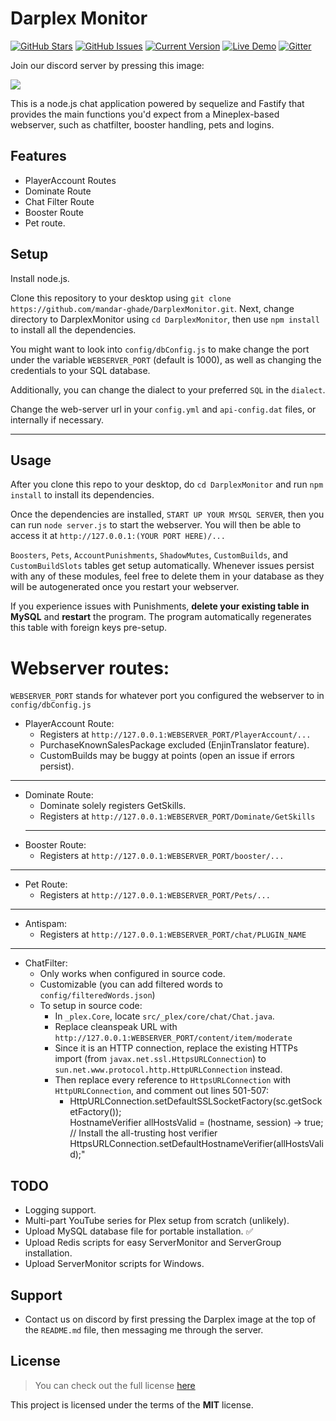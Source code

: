 Darplex Monitor
============
[![GitHub Stars](https://img.shields.io/github/stars/mandar-ghade/DarplexMonitor.svg)](https://github.com/mandar-ghade/DarplexMonitor/stargazers) [![GitHub Issues](https://img.shields.io/github/issues/mandar-ghade/DarplexMonitor.svg)](https://github.com/mandar-ghade/DarplexMonitor/issues) [![Current Version](https://img.shields.io/badge/version-1.0-green.svg)](https://github.com/mandar-ghade/DarplexMonitor) [![Live Demo](https://img.shields.io/badge/demo-online-green.svg)](https://mandar-ghade.com/chat) [![Gitter](https://badges.gitter.im/Join%20Chat.svg)](https://gitter.im/mandar-ghade/DarplexMonitor?utm_source=badge&utm_medium=badge&utm_campaign=pr-badge)

Join our discord server by pressing this image:

[![](https://cdn.discordapp.com/attachments/1117248898495434857/1117253725531156531/Darplex.png)](https://discord.gg/XPvYEHamSZ)


This is a node.js chat application powered by sequelize and Fastify that provides the main functions you'd expect from a Mineplex-based webserver, such as chatfilter, booster handling, pets and logins.

<!-- ![DarplexMonitor Preview](http://i.imgur.com/lgRe8z4.png) -->

<!-- --- -->
<!-- ## Buy me a coffee

Whether you use this project, have learned something from it, or just like it, please consider supporting it by buying me a coffee, so I can dedicate more time on open-source projects like this :)

<a href="https://www.buymeacoffee.com/mandar-ghade" target="_blank"><img src="https://www.buymeacoffee.com/assets/img/custom_images/orange_img.png" alt="Buy Me A Coffee" style="height: auto !important;width: auto !important;" ></a>

--- -->

## Features
- PlayerAccount Routes
- Dominate Route
- Chat Filter Route
- Booster Route
- Pet route.




## Setup
Install node.js.

Clone this repository to your desktop using 
`git clone https://github.com/mandar-ghade/DarplexMonitor.git`. Next, change directory to DarplexMonitor using `cd DarplexMonitor`, then use `npm install` to install all the dependencies.

You might want to look into `config/dbConfig.js` to make change the port under the variable `WEBSERVER_PORT` (default is 1000), as well as changing the credentials to your SQL database.

Additionally, you can change the dialect to your preferred `SQL` in the `dialect`.

Change the web-server url in your `config.yml` and `api-config.dat` files, or internally if necessary.

---

## Usage
After you clone this repo to your desktop, do `cd DarplexMonitor` and run `npm install` to install its dependencies.

Once the dependencies are installed, `START UP YOUR MYSQL SERVER`, then you can run  `node server.js` to start the webserver. You will then be able to access it at `http://127.0.0.1:(YOUR PORT HERE)/...`

`Boosters`, `Pets`, `AccountPunishments`, `ShadowMutes`, `CustomBuilds`, and `CustomBuildSlots` tables get setup automatically. Whenever issues persist with any of these modules, feel free to delete them in your database as they will be autogenerated once you restart your webserver.

If you experience issues with Punishments, **delete your existing table in MySQL**  and **restart** the program. The program automatically regenerates this table with foreign keys pre-setup.




# Webserver routes:
`WEBSERVER_PORT` stands for whatever port you configured the webserver to in `config/dbConfig.js` 
- PlayerAccount Route:
    - Registers at `http://127.0.0.1:WEBSERVER_PORT/PlayerAccount/...`
    - PurchaseKnownSalesPackage excluded (EnjinTranslator feature).
    - CustomBuilds may be buggy at points (open an issue if errors persist).
---
- Dominate Route:
    - Dominate solely registers GetSkills.
    - Registers at `http://127.0.0.1:WEBSERVER_PORT/Dominate/GetSkills`
    ---
- Booster Route:
    - Registers at `http://127.0.0.1:WEBSERVER_PORT/booster/...`
---
- Pet Route:
    - Registers at `http://127.0.0.1:WEBSERVER_PORT/Pets/...`
---
- Antispam:
    - Registers at `http://127.0.0.1:WEBSERVER_PORT/chat/PLUGIN_NAME`
---
- ChatFilter:
    - Only works when configured in source code.
    - Customizable (you can add filtered words to `config/filteredWords.json`)
    - To setup in source code:
        - In `_plex.Core`, locate `src/_plex/core/chat/Chat.java`.
        - Replace cleanspeak URL with `http://127.0.0.1:WEBSERVER_PORT/content/item/moderate`
        - Since it is an HTTP connection, replace the existing HTTPs import (from `javax.net.ssl.HttpsURLConnection`) to `sun.net.www.protocol.http.HttpURLConnection` instead.
        - Then replace every reference to `HttpsURLConnection` with `HttpURLConnection`, and comment out lines 501-507:
            - HttpURLConnection.setDefaultSSLSocketFactory(sc.getSocketFactory());<br />HostnameVerifier allHostsValid = (hostname, session) -> true;<br />
            // Install the all-trusting host verifier
            HttpsURLConnection.setDefaultHostnameVerifier(allHostsValid);"
## TODO
- Logging support.
- Multi-part YouTube series for Plex setup from scratch (unlikely).
- Upload MySQL database file for portable installation. ✅
- Upload Redis scripts for easy ServerMonitor and ServerGroup installation.
- Upload ServerMonitor scripts for Windows.

## Support
- Contact us on discord by first pressing the Darplex image at the top of the `README.md` file, then messaging me through the server.


## License
>You can check out the full license [here](https://github.com/mandar-ghade/DarplexMonitor/blob/master/LICENSE)

This project is licensed under the terms of the **MIT** license.
